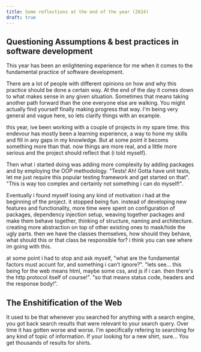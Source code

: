 ```yaml
---
title: Some reflections at the end of the year (2024)
draft: true
---
```


## Questioning Assumptions & best practices in software development

This year has been an enlightening experience for me when it comes to the fundamental practice of software development. 

There are a lot of people with different opinions on how and why this practice should be done a certain way. At the end of the day it comes down to what makes sense in any given situation. Sometimes that means taking another path forward than the one everyone else are walking. You might actually find yourself finally making progress that way. I'm being very general and vague here, so lets clarify things with an example. 

this year, ive been working with a couple of projects in my spare time. this endevour has mostly been a learning experience, a way to hone my skills and fill in any gaps in my knowledge. But at some point it becoms something more than that. now things are more real, and a little more serious and the project should reflect that (i told myself). 

Then what i started doing was adding more complexity by adding packages and by employing the OOP methodology. "Tests! Ah! Gotta have unit tests, let me just require this popular testing framework and get started on that". "This is way too complex and certainly not something i can do myself!". 

Eventually i found myself losing any kind of motivation i had at the beginning of the project. it stopped being fun. instead of developing new features and functionality, more time were spent on configuration of packages, dependency injection setup, weaving together packages and make them behave together, thinking of structure, naming and architecture. creating more abstraction on top of other existing ones to mask/hide the ugly parts. then we have the classes themselves, how should they behave, what should this or that class be responsible for? i think you can see where im going with this. 

at some point i had to stop and ask myself, "what are the fundamental factors must accunt for, and something i can't ignore?". "lets see... this being for the web means html, maybe some css, and js if i can. then there's the http protocol itself of course!". "so that means status code, headers and the response body!". 

## The Enshitification of the Web

It used to be that whenever you searched for anything with a search engine, you got back search results that were relevant to your search query. Over time it has gotten worse and worse. I'm specifically refering to searching for any kind of topic of information. If your looking for a new shirt, sure... You get thousands of results for shirts. 